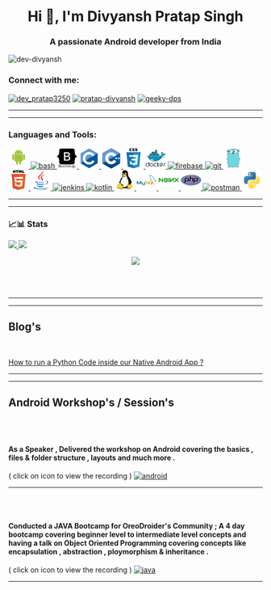 <h1 align="center">Hi 👋, I'm Divyansh Pratap Singh</h1>
<h3 align="center">A passionate Android developer from India</h3>

<p align="left"> <img src="https://komarev.com/ghpvc/?username=dev-divyansh&label=Profile%20views&color=0e75b6&style=flat" alt="dev-divyansh" /> </p>

<h3 align="left">Connect with me:</h3>
<p align="left">
<a href="https://twitter.com/dev_pratap3250" target="blank"><img align="center" src="https://raw.githubusercontent.com/rahuldkjain/github-profile-readme-generator/master/src/images/icons/Social/twitter.svg" alt="dev_pratap3250" height="30" width="40" /></a>
<a href="https://linkedin.com/in/pratap-divyansh" target="blank"><img align="center" src="https://raw.githubusercontent.com/rahuldkjain/github-profile-readme-generator/master/src/images/icons/Social/linked-in-alt.svg" alt="pratap-divyansh" height="30" width="40" /></a>
<a href="https://www.youtube.com/@geeky-dps" target="blank"><img align="center" src="https://raw.githubusercontent.com/rahuldkjain/github-profile-readme-generator/master/src/images/icons/Social/youtube.svg" alt="geeky-dps" height="30" width="40" /></a></p>

<hr/>
<hr/>

<h3 align="left">Languages and Tools:</h3>
<p align="left"> <a href="https://developer.android.com" target="_blank" rel="noreferrer"> <img src="https://raw.githubusercontent.com/devicons/devicon/master/icons/android/android-original-wordmark.svg" alt="android" width="40" height="40"/> </a> <a href="https://www.gnu.org/software/bash/" target="_blank" rel="noreferrer"> <img src="https://www.vectorlogo.zone/logos/gnu_bash/gnu_bash-icon.svg" alt="bash" width="40" height="40"/> </a> <a href="https://getbootstrap.com" target="_blank" rel="noreferrer"> <img src="https://raw.githubusercontent.com/devicons/devicon/master/icons/bootstrap/bootstrap-plain-wordmark.svg" alt="bootstrap" width="40" height="40"/> </a> <a href="https://www.cprogramming.com/" target="_blank" rel="noreferrer"> <img src="https://raw.githubusercontent.com/devicons/devicon/master/icons/c/c-original.svg" alt="c" width="40" height="40"/> </a> <a href="https://www.w3schools.com/cpp/" target="_blank" rel="noreferrer"> <img src="https://raw.githubusercontent.com/devicons/devicon/master/icons/cplusplus/cplusplus-original.svg" alt="cplusplus" width="40" height="40"/> </a> <a href="https://www.w3schools.com/css/" target="_blank" rel="noreferrer"> <img src="https://raw.githubusercontent.com/devicons/devicon/master/icons/css3/css3-original-wordmark.svg" alt="css3" width="40" height="40"/> </a> <a href="https://www.docker.com/" target="_blank" rel="noreferrer"> <img src="https://raw.githubusercontent.com/devicons/devicon/master/icons/docker/docker-original-wordmark.svg" alt="docker" width="40" height="40"/> </a> <a href="https://firebase.google.com/" target="_blank" rel="noreferrer"> <img src="https://www.vectorlogo.zone/logos/firebase/firebase-icon.svg" alt="firebase" width="40" height="40"/> </a> <a href="https://git-scm.com/" target="_blank" rel="noreferrer"> <img src="https://www.vectorlogo.zone/logos/git-scm/git-scm-icon.svg" alt="git" width="40" height="40"/> </a> <a href="https://golang.org" target="_blank" rel="noreferrer"> <img src="https://raw.githubusercontent.com/devicons/devicon/master/icons/go/go-original.svg" alt="go" width="40" height="40"/> </a> <a href="https://www.w3.org/html/" target="_blank" rel="noreferrer"> <img src="https://raw.githubusercontent.com/devicons/devicon/master/icons/html5/html5-original-wordmark.svg" alt="html5" width="40" height="40"/> </a> <a href="https://www.java.com" target="_blank" rel="noreferrer"> <img src="https://raw.githubusercontent.com/devicons/devicon/master/icons/java/java-original.svg" alt="java" width="40" height="40"/> </a> <a href="https://www.jenkins.io" target="_blank" rel="noreferrer"> <img src="https://www.vectorlogo.zone/logos/jenkins/jenkins-icon.svg" alt="jenkins" width="40" height="40"/> </a> <a href="https://kotlinlang.org" target="_blank" rel="noreferrer"> <img src="https://www.vectorlogo.zone/logos/kotlinlang/kotlinlang-icon.svg" alt="kotlin" width="40" height="40"/> </a> <a href="https://www.linux.org/" target="_blank" rel="noreferrer"> <img src="https://raw.githubusercontent.com/devicons/devicon/master/icons/linux/linux-original.svg" alt="linux" width="40" height="40"/> </a> <a href="https://www.mysql.com/" target="_blank" rel="noreferrer"> <img src="https://raw.githubusercontent.com/devicons/devicon/master/icons/mysql/mysql-original-wordmark.svg" alt="mysql" width="40" height="40"/> </a> <a href="https://www.nginx.com" target="_blank" rel="noreferrer"> <img src="https://raw.githubusercontent.com/devicons/devicon/master/icons/nginx/nginx-original.svg" alt="nginx" width="40" height="40"/> </a> <a href="https://www.php.net" target="_blank" rel="noreferrer"> <img src="https://raw.githubusercontent.com/devicons/devicon/master/icons/php/php-original.svg" alt="php" width="40" height="40"/> </a> <a href="https://postman.com" target="_blank" rel="noreferrer"> <img src="https://www.vectorlogo.zone/logos/getpostman/getpostman-icon.svg" alt="postman" width="40" height="40"/> </a> <a href="https://www.python.org" target="_blank" rel="noreferrer"> <img src="https://raw.githubusercontent.com/devicons/devicon/master/icons/python/python-original.svg" alt="python" width="40" height="40"/> </a> </p>


<hr/>
<hr/>

### 📈📊 Stats
<!-- <a href="https://visitcount.itsvg.in">
  <img src="https://visitcount.itsvg.in/api?id=dev-divyansh&label=Profile%20Visits&color=1&pretty=false" />
</a> -->
<p align="left">
<a href="">
  <img align="" src="http://github-profile-summary-cards.vercel.app/api/cards/stats?username=dev-divyansh&theme=radical" />
  <img align="" src="https://github-readme-streak-stats.herokuapp.com?user=dev-divyansh&theme=tokyonight" />
<a />
</p>
  <p align="center">
<a href="">
  <img align="centre" src="http://github-profile-summary-cards.vercel.app/api/cards/profile-details?username=dev-divyansh&theme=radical" />
<a />
</p>
  

<!-- ## Social's


[![LinkedIn](https://img.shields.io/badge/LinkedIn-0077B5?style=for-the-badge&logo=linkedin&logoColor=white)](https://www.linkedin.com/in/pratap-divyansh/)&nbsp; &nbsp;
[![LeetCode](https://img.shields.io/badge/-LeetCode-FFA116?style=for-the-badge&logo=LeetCode&logoColor=black)](https://leetcode.com/dev-divyansh/) &nbsp; &nbsp;
[![Gmail](https://img.shields.io/badge/Gmail-D14836?style=for-the-badge&logo=gmail&logoColor=white)](https://mailto:1729divyansh@gmail.com)
[![Twitter](https://img.shields.io/badge/Twitter-007B5?style=for-the-badge&logo=twitter&logoColor=blue)](https://www.twitter.com/dev_pratap3250/) -->
<!-- 
##  Language's and Tools I  use
[![Java](https://img.shields.io/badge/java-ED8B00?style=for-the-badge&logo=java&logoColor=white)](https://github.com/dev-divyansh) &nbsp; &nbsp;
[![Kotlin](https://img.shields.io/badge/Kotlin-ED8B00?style=for-the-badge&logo=kotlin&logoColor=white)](https://github.com/dev-divyansh) &nbsp; &nbsp;
  [![Golang](https://img.shields.io/badge/go-87CEEB?style=for-the-badge&logo=go&logoColor=blue)](https://github.com/dev-divyansh) &nbsp; &nbsp;
[![Python](https://img.shields.io/badge/Python-FF0000?style=for-the-badge&logo=python&logoColor=white)](https://github.com/dev-divyansh) &nbsp; &nbsp;
[![ C  ](https://img.shields.io/badge/C-00008B?style=for-the-badge&logo=c&logoColor=white)](https://github.com/dev-divyansh) &nbsp; &nbsp;
[![ React Native  ](https://img.shields.io/badge/React-Native-ED8B00?style=for-the-badge&logo=react&logoColor=white)](https://github.com/dev-divyansh) &nbsp; &nbsp;
[![ HTML ](https://img.shields.io/badge/HTML-00008B?style=for-the-badge&logo=html&logoColor=white)](https://github.com/dev-divyansh) &nbsp; &nbsp;
[![CSS ](https://img.shields.io/badge/CSS-FF0000?style=for-the-badge&logo=css&logoColor=white)](https://github.com/dev-divyansh) &nbsp; &nbsp;

[![MySQL](https://img.shields.io/badge/MySQL-ED8B00?style=for-the-badge&logo=sql&logoColor=white)](https://github.com/dev-divyansh) &nbsp; &nbsp;
[![Java Script](https://img.shields.io/badge/Java-Script-FF0000?style=for-the-badge&logo=javascript&logoColor=white)](https://github.com/dev-divyansh) &nbsp; &nbsp;

[![PHP](https://img.shields.io/badge/PHP-ED8B00?style=for-the-badge&logo=php&logoColor=white)](https://github.com/dev-divyansh) &nbsp; &nbsp;
   -->
   <br/>
   <br/>

 <hr/>
 <hr/>
 
<h2>Blog's</h2>
<br/>

[ How to run a Python Code inside our Native Android App ? ](https://dev-divyansh.hashnode.dev/how-to-run-a-python-code-inside-our-native-android-app)

<hr/>
<hr/>

<h2>Android Workshop's / Session's  </h2>

<br/>
<br/>
<h4> As a Speaker , Delivered the workshop on Android covering the basics , files & folder structure , layouts and much more . </h4>
( click on icon to view the recording )
<a href="https://www.youtube.com/embed/b6U4T6hIlJc">
 <img src="https://media.licdn.com/dms/image/C4D22AQFXCuY5HHz9OA/feedshare-shrink_800/0/1671099710407?e=1689206400&v=beta&t=3x0V0P3skbYxs5u1NZfILQ_kTwjHOA2CWteywNCAM9Q" alt="android" width="400" height="500">
</a>

<hr/>
<br/>

<br/>
<h4> Conducted a JAVA Bootcamp for OreoDroider's Community ; A 4 day bootcamp covering beginner level to intermediate level concepts and having a talk on Object Oriented Programming covering concepts like encapsulation , abstraction , ploymorphism & inheritance .  </h4>
( click on icon to view the recording )
<a href="https://youtu.be/6Epay_6oSIQ">
 <img src="https://logolook.net/wp-content/uploads/2022/11/Java-Logo.png" alt="java" width="300" height="200">
</a>

<hr/>
<br/>
